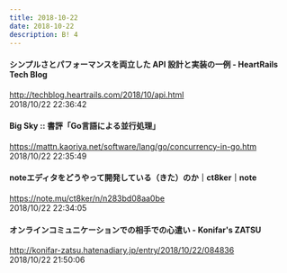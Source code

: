```yaml
---
title: 2018-10-22
date: 2018-10-22
description: B! 4
---
```


#### シンプルさとパフォーマンスを両立した API 設計と実装の一例 - HeartRails Tech Blog
http://techblog.heartrails.com/2018/10/api.html<br>
2018/10/22 22:36:42<br>


#### Big Sky :: 書評「Go言語による並行処理」
https://mattn.kaoriya.net/software/lang/go/concurrency-in-go.htm<br>
2018/10/22 22:35:49<br>


#### noteエディタをどうやって開発している（きた）のか｜ct8ker｜note
https://note.mu/ct8ker/n/n283bd08aa0be<br>
2018/10/22 22:34:05<br>


#### オンラインコミュニケーションでの相手での心遣い - Konifar's ZATSU
http://konifar-zatsu.hatenadiary.jp/entry/2018/10/22/084836<br>
2018/10/22 21:50:06<br>


